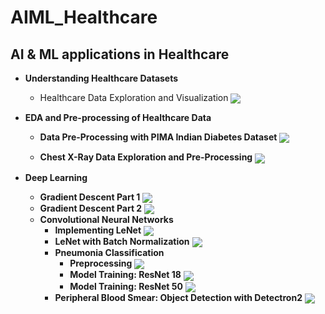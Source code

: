 # AIML_Healthcare

## AI & ML applications in  Healthcare
+ **Understanding Healthcare Datasets**
    + Healthcare Data Exploration and Visualization [<img src="https://colab.research.google.com/assets/colab-badge.svg" align="center">](https://colab.research.google.com/github/kp-algomaster/AIML_Healthcare/blob/main/Labs/Lab1_Healthcare_Data_Exploration/Data_Loading_Visualization/healthcare_data_formats_exploration.ipynb)
   
+ **EDA and Pre-processing of Healthcare Data**
    + **Data Pre-Processing with PIMA Indian Diabetes Dataset** [<img src="https://colab.research.google.com/assets/colab-badge.svg" align="center">](https://colab.research.google.com/github/kp-algomaster/AIML_Healthcare/blob/main/Labs/Lab2_Pre-Processing/PIMA_Indian_Diabetes/data_pre-processing.ipynb)
 
    + **Chest X-Ray Data Exploration and Pre-Processing** [<img src="https://colab.research.google.com/assets/colab-badge.svg" align="center">](https://colab.research.google.com/github/kp-algomaster/AIML_Healthcare/blob/main/Labs/Lab2_Pre-Processing/Chest_XRay_Dataset/Data_Exploration_%26_Image_Pre_Processing.ipynb)

+ **Deep Learning**
    + **Gradient Descent Part 1** [<img src="https://colab.research.google.com/assets/colab-badge.svg" align="center">](https://colab.research.google.com/github/kp-algomaster/AIML_Healthcare/blob/main/DS_Maths/Gradient-Descent_1.ipynb)
    + **Gradient Descent Part 2** [<img src="https://colab.research.google.com/assets/colab-badge.svg" align="center">](https://colab.research.google.com/github/kp-algomaster/AIML_Healthcare/blob/main/DS_Maths/Gradient-Descent_2.ipynb)
    + **Convolutional Neural Networks**
        + **Implementing LeNet** [<img src="https://colab.research.google.com/assets/colab-badge.svg" align="center">](https://colab.research.google.com/github/kp-algomaster/AIML_Healthcare/blob/main/CNN/Implementing_LeNet.ipynb)
        + **LeNet with Batch Normalization** [<img src="https://colab.research.google.com/assets/colab-badge.svg" align="center">](https://colab.research.google.com/github/kp-algomaster/AIML_Healthcare/blob/main/CNN/LeNet_with_BatchNorm.ipynb)
        + **Pneumonia Classification**
            + **Preprocessing** [<img src="https://colab.research.google.com/assets/colab-badge.svg" align="center">](https://colab.research.google.com/github/kp-algomaster/AIML_Healthcare/blob/main/Labs/Lab3_Pneumonia-Classification/01_Preprocess.ipynb)
            + **Model Training: ResNet 18** [<img src="https://colab.research.google.com/assets/colab-badge.svg" align="center">](https://colab.research.google.com/github/kp-algomaster/AIML_Healthcare/blob/main/Labs/Lab3_Pneumonia-Classification/02-Train_ResNet18.ipynb)
            + **Model Training: ResNet 50** [<img src="https://colab.research.google.com/assets/colab-badge.svg" align="center">](https://colab.research.google.com/github/kp-algomaster/AIML_Healthcare/blob/main//Users/kp/Documents/GitHub/AIML_Healthcare/Labs/Lab3_Pneumonia-Classification/03-Train_ResNet50.ipynb)
        + **Peripheral Blood Smear: Object Detection with Detectron2** [<img src="https://colab.research.google.com/assets/colab-badge.svg" align="center">](https://colab.research.google.com/github/kp-algomaster/AIML_Healthcare/blob/main/Labs/Lab4_Peripheral_Blood_Smear/Training_Detectron2_for_blood_cells_detection.ipynb)